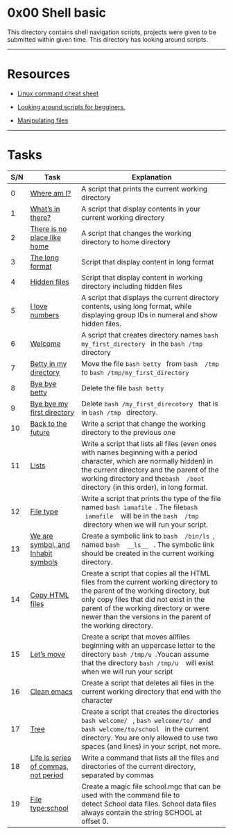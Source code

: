 # 0x00 Shell basic

This directory contains shell navigation scripts, projects were given to be submitted within given time. This directory has looking around scripts.

___

# Resources

* [Linux command cheat sheet](https://www.guru99.com/linux-commands-cheat-sheet.html)

* [Looking around scripts for begginers.](https://www.freecodecamp.org/news/shell-scripting-crash-course-how-to-write-bash-scripts-in-linux/)

* [Manipulating files](https://linuxcommand.org/lc3_lts0050.php)

---

# Tasks

| S/N | Task | Explanation |
|-----|------|-------------|
| 0 | [Where am I?](https://github.com/mboyasteps001/alx-system_engineering-devops/blob/master/0x00-shell_basics/0-current_working_directory) | A script that prints the current working directory |
| 1 | [What’s in there?](https://github.com/mboyasteps001/alx-system_engineering-devops/blob/master/0x00-shell_basics/1-listit) | A script that display contents in your current working directory |
| 2 | [There is no place like home](https://github.com/mboyasteps001/alx-system_engineering-devops/blob/master/0x00-shell_basics/2-bring_me_home) | A script that changes the working directory to home directory |
| 3 | [The long format](https://github.com/mboyasteps001/alx-system_engineering-devops/blob/master/0x00-shell_basics/3-listfiles) | Script that display content in long format |
| 4 | [Hidden files](https://github.com/mboyasteps001/alx-system_engineering-devops/blob/master/0x00-shell_basics/4-listmorefiles) | Script that display content in working directory including hidden files |
| 5 | [I love numbers](https://github.com/mboyasteps001/alx-system_engineering-devops/blob/master/0x00-shell_basics/5-listfilesdigitonly) | A script that displays the current directory contents, using long format, while displaying group IDs in numeral and show hidden files. |
| 6 | [Welcome](https://github.com/mboyasteps001/alx-system_engineering-devops/blob/master/0x00-shell_basics/6-firstdirectory) | A script that creates directory names ```bash my_first_directory ``` in the ```bash /tmp ``` directory |
| 7 | [Betty in my directory](https://github.com/mboyasteps001/alx-system_engineering-devops/blob/master/0x00-shell_basics/7-movethatfile) | Move the file ```bash betty ``` from ```bash  /tmp ``` to ```bash /tmp/my_first_directory ``` |
| 8 | [Bye bye betty](https://github.com/mboyasteps001/alx-system_engineering-devops/blob/master/0x00-shell_basics/8-firstdelete) | Delete the file ```bash betty ``` |
| 9 | [Bye bye my first directory](https://github.com/mboyasteps001/alx-system_engineering-devops/blob/master/0x00-shell_basics/9-firstdirdeletion) | Delete ```bash /my_first_direcotory ``` that is in ```bash /tmp ``` directory. |
| 10 | [Back to the future](https://github.com/mboyasteps001/alx-system_engineering-devops/blob/master/0x00-shell_basics/10-back) | Write a script that change the working directory to the previous one |
| 11 | [Lists](https://github.com/mboyasteps001/alx-system_engineering-devops/blob/master/0x00-shell_basics/11-lists) | Write a script that lists all files (even ones with names beginning with a period character, which are normally hidden) in the current directory and the parent of the working directory and the```bash  /boot  ``` directory (in this order), in long format. |
| 12 | [File type](https://github.com/mboyasteps001/alx-system_engineering-devops/blob/master/0x00-shell_basics/12-file_type) | Write a script that prints the type of the file named ```bash iamafile ```. The file```bash  iamafile ```  will be in the ```bash  /tmp ```  directory when we will run your script. |
| 13 | [We are symbol, and Inhabit symbols](https://github.com/mboyasteps001/alx-system_engineering-devops/blob/master/0x00-shell_basics/13-symbolic_link) | Create a symbolic link to ```bash  /bin/ls ```, named ```bash  __ls__ ``` . The symbolic link should be created in the current working directory. |
| 14 | [Copy HTML files](https://github.com/mboyasteps001/alx-system_engineering-devops/blob/master/0x00-shell_basics/14-copy_html) | Create a script that copies all the HTML files from the current working directory to the parent of the working directory, but only copy files that did not exist in the parent of the working directory or were newer than the versions in the parent of the working directory.
| 15 | [Let’s move](https://github.com/mboyasteps001/alx-system_engineering-devops/blob/master/0x00-shell_basics/100-lets_move) | Create a script that moves allfiles beginning with an uppercase letter to the directory ```bash /tmp/u ```.Youcan assume that the directory ```bash /tmp/u ```  will exist when we will run your script |
| 16 | [Clean emacs](https://github.com/mboyasteps001/alx-system_engineering-devops/blob/master/0x00-shell_basics/101-clean_emacs) | Create a script that deletes all files in the current working directory that end with the character |
| 17 | [Tree](https://github.com/mboyasteps001/alx-system_engineering-devops/blob/master/0x00-shell_basics/102-tree) | Create a script that creates the directories ```bash welcome/ ``` ,  ```bash welcome/to/ ``` and ```bash welcome/to/school ``` in the current directory. You are only allowed to use two spaces (and lines) in your script, not more. |
| 18 | [Life is series of commas, not period](https://github.com/mboyasteps001/alx-system_engineering-devops/blob/master/0x00-shell_basics/103-commas) | Write a command that lists all the files and directories of the current directory, separated by commas |
| 19 | [File type:school](https://github.com/mboyasteps001/alx-system_engineering-devops/blob/master/0x00-shell_basics/school.mgc) | Create a magic file school.mgc that can be used with the command file to detect School data files. School data files always contain the string SCHOOL at offset 0. |  







